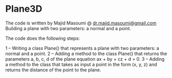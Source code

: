 # Plane3D

The code is written by Majid Masoumi @ dr.majid.masoumi@gmail.com
Building a plane with two parameters: a normal and a point.

The code does the following steps:

1 – Writing a class Plane() that represents a plane with two parameters: a normal and a point.
2 – Adding a method to the class Plane() that returns the parameters a, b, c, d of the plane equation ax + by + cz + d = 0.
3 – Adding a method to the class that takes as input a point in the form (x, y, z) and returns the distance of the point to the plane.

